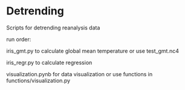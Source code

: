 # Detrending

Scripts for detrending reanalysis data

run order:

iris_gmt.py to calculate global mean temperature
or use test_gmt.nc4

iris_regr.py to calculate regression

visualization.pynb for data visualization 
or use functions in functions/visualization.py

